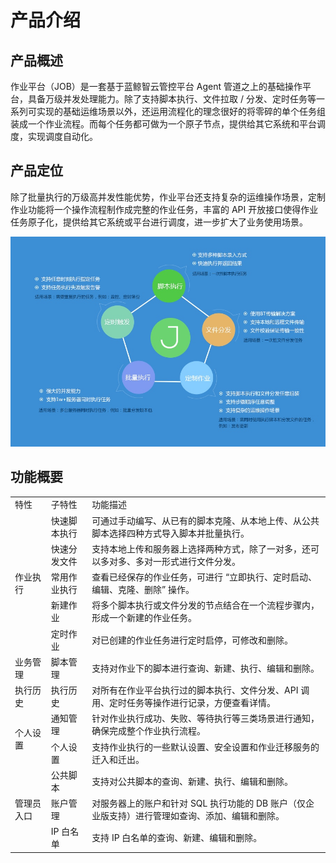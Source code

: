 # 产品介绍

## 产品概述
作业平台（JOB）是一套基于蓝鲸智云管控平台 Agent 管道之上的基础操作平台，具备万级并发处理能力。除了支持脚本执行、文件拉取 / 分发、定时任务等一系列可实现的基础运维场景以外，还运用流程化的理念很好的将零碎的单个任务组装成一个作业流程。而每个任务都可做为一个原子节点，提供给其它系统和平台调度，实现调度自动化。

## 产品定位

除了批量执行的万级高并发性能优势，作业平台还支持复杂的运维操作场景，定制作业功能将一个操作流程制作成完整的作业任务，丰富的 API 开放接口使得作业任务原子化，提供给其它系统或平台进行调度，进一步扩大了业务使用场景。

![](../assets/14925991385140.jpg)

## 功能概要

<table><tbody>
<tr><td>	特性	</td><td>	子特性	</td><td>	功能描述	</td></tr>
<tr><td rowspan="5">	作业执行	</td><td>	快速脚本执行	</td><td>	可通过手动编写、从已有的脚本克隆、从本地上传、从公共脚本选择四种方式导入脚本并批量执行。	</td></tr>
<tr><td>	快速分发文件	</td><td>	支持本地上传和服务器上选择两种方式，除了一对多，还可以多对多、多对一形式进行文件分发。	</td></tr>
<tr><td>	常用作业执行	</td><td>	查看已经保存的作业任务，可进行 “立即执行、定时启动、编辑、克隆、删除” 操作。	</td></tr>
<tr><td>	新建作业	</td><td>	将多个脚本执行或文件分发的节点结合在一个流程步骤内，形成一个新建的作业任务。	</td></tr>
<tr><td>	定时作业	</td><td>	对已创建的作业任务进行定时启停，可修改和删除。	</td></tr>
<tr><td>	业务管理	</td><td>	脚本管理	</td><td>	支持对作业下的脚本进行查询、新建、执行、编辑和删除。	</td></tr>

<tr><td>	执行历史	</td><td>	执行历史	</td><td>	对所有在作业平台执行过的脚本执行、文件分发、API  调用、定时任务等操作进行记录，方便查看详情。	</td></tr>

<tr><td rowspan="2">	个人设置	</td><td>	通知管理	</td><td>	针对作业执行成功、失败、等待执行等三类场景进行通知，确保完成整个作业执行流程。	</td></tr>
<tr><td>	个人设置	</td><td>	支持作业执行的一些默认设置、安全设置和作业迁移服务的迁入和迁出。	</td></tr>

<tr><td rowspan="3">	管理员入口	</td><td>	公共脚本	</td><td>	支持对公共脚本的查询、新建、执行、编辑和删除。	</td></tr>
<tr><td>	账户管理	</td><td>	对服务器上的账户和针对 SQL 执行功能的 DB 账户（仅企业版支持）进行管理如查询、添加、编辑和删除。	</td></tr>
<tr><td>	IP 白名单	</td><td>	支持 IP 白名单的查询、新建、编辑和删除。	</td></tr>

</tbody></table>
